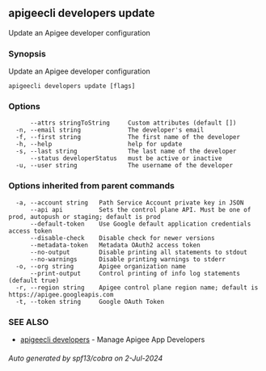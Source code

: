 ## apigeecli developers update

Update an Apigee developer configuration

### Synopsis

Update an Apigee developer configuration

```
apigeecli developers update [flags]
```

### Options

```
      --attrs stringToString     Custom attributes (default [])
  -n, --email string             The developer's email
  -f, --first string             The first name of the developer
  -h, --help                     help for update
  -s, --last string              The last name of the developer
      --status developerStatus   must be active or inactive
  -u, --user string              The username of the developer
```

### Options inherited from parent commands

```
  -a, --account string   Path Service Account private key in JSON
      --api api          Sets the control plane API. Must be one of prod, autopush or staging; default is prod
      --default-token    Use Google default application credentials access token
      --disable-check    Disable check for newer versions
      --metadata-token   Metadata OAuth2 access token
      --no-output        Disable printing all statements to stdout
      --no-warnings      Disable printing warnings to stderr
  -o, --org string       Apigee organization name
      --print-output     Control printing of info log statements (default true)
  -r, --region string    Apigee control plane region name; default is https://apigee.googleapis.com
  -t, --token string     Google OAuth Token
```

### SEE ALSO

* [apigeecli developers](apigeecli_developers.md)	 - Manage Apigee App Developers

###### Auto generated by spf13/cobra on 2-Jul-2024
